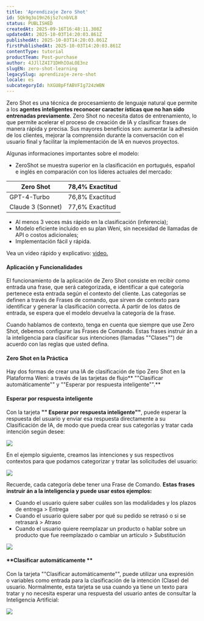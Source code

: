 ```yaml
---
title: 'Aprendizaje Zero Shot'
id: 5Qk9g3o19n26jSz7cnbVL8
status: PUBLISHED
createdAt: 2025-09-16T16:48:11.308Z
updatedAt: 2025-10-03T14:20:03.861Z
publishedAt: 2025-10-03T14:20:03.861Z
firstPublishedAt: 2025-10-03T14:20:03.861Z
contentType: tutorial
productTeam: Post-purchase
author: 4JJllZ4I71DHhIOaLOE3nz
slugEN: zero-shot-learning
legacySlug: aprendizaje-zero-shot
locale: es
subcategoryId: hXGU8pFfABVFIg724zWBN
---
```


Zero Shot es una técnica de procesamiento de lenguaje natural que permite a los **agentes inteligentes reconocer caracter ísticas que no han sido entrenadas previamente**. Zero Shot no necesita datos de entrenamiento, lo que permite acelerar el proceso de creación de IA y clasificar frases de manera rápida y precisa. Sus mayores beneficios son: aumentar la adhesión de los clientes, mejorar la comprensión durante la conversación con el usuario final y facilitar la implementación de IA en nuevos proyectos.

Algunas informaciones importantes sobre el modelo:
  * ZeroShot se muestra superior en la clasificación en portugués, español e inglés en comparación con los líderes actuales del mercado:

Zero Shot| 78,4% Exactitud
---|---
GPT-4-Turbo| 76,8% Exactitud
Claude 3 (Sonnet)| 77,6% Exactitud
  * Al menos 3 veces más rápido en la clasificación (inferencia);
  * Modelo eficiente incluido en su plan Weni, sin necesidad de llamadas de API o costos adicionales;
  * Implementación fácil y rápida.

Vea un video rápido y explicativo: [video.](https://youtu.be/RDRgSXIJRrM)

#### Aplicación y Funcionalidades

El funcionamiento de la aplicación de Zero Shot consiste en recibir como entrada una frase, que será categorizada, e identificar a qué categoría pertenece esta entrada según el contexto del cliente. Las categorías se definen a través de Frases de comando, que sirven de contexto para identificar y generar la clasificación correcta. A partir de los datos de entrada, se espera que el modelo devuelva la categoría de la frase.

Cuando hablamos de contexto, tenga en cuenta que siempre que use Zero Shot, debemos configurar las Frases de Comando. Estas frases instruir án a la inteligencia para clasificar sus intenciones (llamadas ""Clases"") de acuerdo con las reglas que usted defina.

#### Zero Shot en la Práctica

Hay dos formas de crear una IA de clasificación de tipo Zero Shot en la Plataforma Weni: a través de las tarjetas de flujo** ""Clasificar automáticamente"" y ""Esperar por respuesta inteligente"".**

#### **Esperar por respuesta inteligente**

Con la tarjeta **"" Esperar por respuesta inteligente""**, puede esperar la respuesta del usuario y enviar esa respuesta directamente a su Clasificación de IA, de modo que pueda crear sus categorías y tratar cada intención según desee:

![](https://cdn.statically.io/gh/vtexdocs/help-center-content/refs/heads/main/docs/es/tutorials/weni-by-vtex/flujos/aprendizaje-zero-shot_1.png)

En el ejemplo siguiente, creamos las intenciones y sus respectivos contextos para que podamos categorizar y tratar las solicitudes del usuario:

![](https://cdn.statically.io/gh/vtexdocs/help-center-content/refs/heads/main/docs/es/tutorials/weni-by-vtex/flujos/aprendizaje-zero-shot_2.png)

Recuerde, cada categoría debe tener una Frase de Comando. **Estas frases instruir án a la inteligencia y puede usar estos ejemplos:**
- Cuando el usuario quiere saber cuáles son las modalidades y los plazos de entrega > Entrega
- Cuando el usuario quiere saber por qué su pedido se retrasó o si se retrasará > Atraso
- Cuando el usuario quiere reemplazar un producto o hablar sobre un producto que fue reemplazado o cambiar un artículo > Substitución

![](https://cdn.statically.io/gh/vtexdocs/help-center-content/refs/heads/main/docs/es/tutorials/weni-by-vtex/flujos/aprendizaje-zero-shot_3.png)

#### **Clasificar automáticamente **

Con la tarjeta ""Clasificar automáticamente"", puede utilizar una expresión o variables como entrada para la clasificación de la intención (Clase) del usuario. Normalmente, esta tarjeta se usa cuando ya tiene un texto para tratar y no necesita esperar una respuesta del usuario antes de consultar la Inteligencia Artificial:

![](https://cdn.statically.io/gh/vtexdocs/help-center-content/refs/heads/main/docs/es/tutorials/weni-by-vtex/flujos/aprendizaje-zero-shot_4.png)
